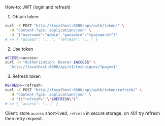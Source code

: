 How‑to: JWT (login and refresh)

1) Obtain token

```bash
curl -X POST "http://localhost:8000/api/auth/token/" \
  -H "Content-Type: application/json" \
  -d '{"username":"admin","password":"<password>"}'
# => { "access": "...", "refresh": "..." }
```

2) Use token

```bash
ACCESS=<access>
curl -H "Authorization: Bearer $ACCESS" \
  "http://localhost:8000/api/v1/techniques/?page=1"
```

3) Refresh token

```bash
REFRESH=<refresh>
curl -X POST "http://localhost:8000/api/auth/token/refresh/" \
  -H "Content-Type: application/json" \
  -d "{\"refresh\":\"$REFRESH\"}"
# => { "access": "..." }
```

Client: store `access` short‑lived, `refresh` in secure storage; on 401 try refresh then retry request.

